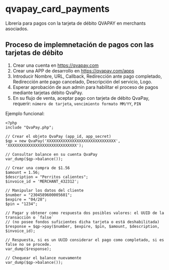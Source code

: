 # qvapay_card_payments
Librería para pagos con la tarjeta de débito QVAPAY en merchants asociados.

## Proceso de implemnetación de pagos con las tarjetas de débito
1. Crear una cuenta en https://qvapay.com
2. Crear una APP de desarrollo en https://qvapay.com/apps
3. Introducir Nombre, URL, Callback, Redirección ante pago completado, Redirección ante pago cancelado, Descripción del servicio, Logo.
4. Esperar aprobación de aun admin para habilitar el proceso de pagos mediante tarjetas débito QvaPay.
5. En su flujo de venta, aceptar pago con tarjeta de débito QvaPay, requerir: `número de tarjeta`, `vencimiento formato MM/YY`, `PIN`

Ejemplo funcional:

    <?php 
    include "QvaPay.php";

    // Crear el objeto QvaPay (app_id, app_secret)
    $qp = new QvaPay('XXXXXXXXXXXXXXXXXXXXXXXXXXXXXX', 'XXXXXXXXXXXXXXXXXXXXXXXXXXXXXX');

    // Consultar balance en su cuenta QvaPay
    var_dump($qp->balance());

    // Crear una compra de $1.56
    $amount = 1.56;
    $description = "Perritos calientes";
    $invoice_id = 'MERCHANT_432312';

    // Manipular los datos del cliente
    $number = "2304589600005601";
    $expire = "04/28";
    $pin = "1234";

    // Pagar y obtener como respuesta dos posibles valores: el UUID de la transacción o `false`
    // (no posee fondos suficientes dicha tarjeta o está deshabilitada)
    $response = $qp->pay($number, $expire, $pin, $amount, $description, $invoice_id);

    // Respuesta, si es un UUID considerar el pago como completado, si es false no se procede.
    var_dump($response);

    // Chequear el balance nuevamente
    var_dump($qp->balance());